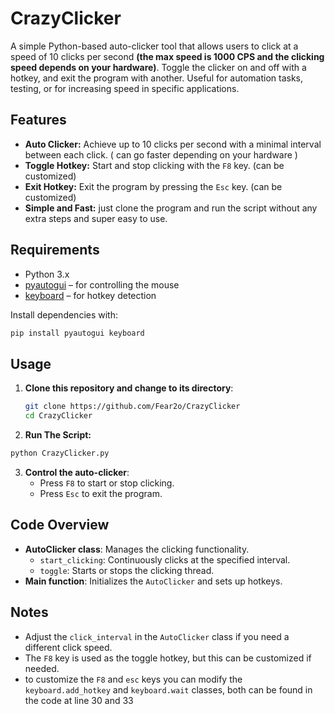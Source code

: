 # CrazyClicker

A simple Python-based auto-clicker tool that allows users to click at a speed of 10 clicks per second **(the max speed is 1000 CPS and the clicking speed depends on your hardware)**. Toggle the clicker on and off with a hotkey, and exit the program with another. Useful for automation tasks, testing, or for increasing speed in specific applications.

## Features

- **Auto Clicker:** Achieve up to 10 clicks per second with a minimal interval between each click. ( can go faster depending on your hardware )
- **Toggle Hotkey:** Start and stop clicking with the `F8` key. (can be customized)
- **Exit Hotkey:** Exit the program by pressing the `Esc` key. (can be customized)
- **Simple and Fast:** just clone the program and run the script without any extra steps and super easy to use.

## Requirements

- Python 3.x
- [pyautogui](https://pypi.org/project/PyAutoGUI/) – for controlling the mouse
- [keyboard](https://pypi.org/project/keyboard/) – for hotkey detection

Install dependencies with:

```bash
pip install pyautogui keyboard
```

## Usage

1. **Clone this repository and change to its directory**:

   ```bash
   git clone https://github.com/Fear2o/CrazyClicker
   cd CrazyClicker
   ```

2. **Run The Script:**

```bash
python CrazyClicker.py
```


3. **Control the auto-clicker**:
   - Press `F8` to start or stop clicking.
   - Press `Esc` to exit the program.


## Code Overview

- **AutoClicker class**: Manages the clicking functionality.
  - `start_clicking`: Continuously clicks at the specified interval.
  - `toggle`: Starts or stops the clicking thread.
- **Main function**: Initializes the `AutoClicker` and sets up hotkeys.

## Notes

- Adjust the `click_interval` in the `AutoClicker` class if you need a different click speed.
- The `F8` key is used as the toggle hotkey, but this can be customized if needed.
- to customize the `F8` and `esc` keys you can modify the `keyboard.add_hotkey` and `keyboard.wait` classes, both can be found in the code at line 30 and 33



